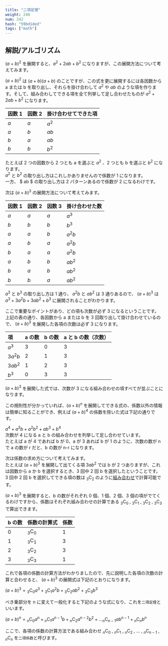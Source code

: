 ```yaml
---
title: "二項定理"
weight: 240
num: 242
hash: "59bd1ded"
tags: ["math"]
---
```


## 解説/アルゴリズム

$(a+b)^2$ を展開すると、$a^2 + 2ab + b^2$ になりますが、この展開方法について考えてみます。

$(a+b)^2$ は $(a+b)(a+b)$ のことですが、この式を更に展開するには各因数から a または b を取り出し、それらを掛け合わして $a^2$ や $ab$ のような項を作ります。そして、組み合わしてできる項を全て列挙して足し合わせたものが $a^2 + 2ab + b^2$ になります。

| 因数 1 | 因数 2 | 掛け合わせてできた項 |
| :----- | :----- | :------------------- |
| $a$    | $a$    | $a^2$                |
| $a$    | $b$    | $ab$                 |
| $b$    | $a$    | $ab$                 |
| $b$    | $b$    | $b^2$                |

たとえば 2 つの因数から 2 つとも a を選ぶと $a^2$ 、2 つとも b を選ぶと $b^2$ になります。  
$a^2$ と $b^2$ の取り出し方はこれしかありませんので係数が 1 になります。  
一方、 $ ab $ の取り出し方は 2 パターンあるので係数が 2 になるわけです。

次は $(a+b)^3$ の展開方法について考えてみます。

| 因数 1 | 因数 2 | 因数 3 | 掛け合わせた数 |
| :----- | :----- | :----- | :------------- |
| $a$    | $a$    | $a$    | $a^3$          |
| $b$    | $b$    | $b$    | $b^3$          |
| $a$    | $a$    | $b$    | $a^2b$         |
| $a$    | $b$    | $a$    | $a^2b$         |
| $b$    | $a$    | $a$    | $a^2b$         |
| $a$    | $b$    | $b$    | $ab^2$         |
| $b$    | $a$    | $b$    | $ab^2$         |
| $b$    | $b$    | $a$    | $ab^2$         |

$a^3$ と $b^3$ の取り出し方は 1 通り、 $a^2b$ と $ab^2$ は 3 通りあるので、 $(a+b)^3$ は $a^3 + 3a^2b + 3ab^2 + b^3$ に展開されることがわかります。

ここで重要なポイントがあり、どの項も次数が必ず 3 になるということです。  
上記の表の通り、各因数から a または b を 3 回取り出して掛け合わせているので、 $(a+b)^3$ を展開した各項の次数は必ず 3 になります。

| 項      | a の数 | b の数 | a と b の数（次数） |
| :------ | :----- | :----- | :------------------ |
| $a^3$   | 3      | 0      | 3                   |
| $3a^2b$ | 2      | 1      | 3                   |
| $3ab^2$ | 1      | 2      | 3                   |
| $b^3$   | 0      | 3      | 3                   |

$(a+b)^3$ を展開した式では、次数が 3 になる組み合わせの項すべてが並ぶことになります。

この規則性が分かっていれば、$(a+b)^n$ を展開してできる式の、係数以外の情報は簡単に知ることができ、例えば $(a+b)^4$ の係数を除いた式は下記の通りです。

$a^4 + a^3b + a^2b^2 + ab^3 + b^4$  
次数が 4 になる a と b の組み合わせを列挙して足し合わせています。  
たとえば a が 4 であれば b が 0、a が 3 あれば b が 1 のように、次数の数が n で a の数が r だと、b の数が n-r になります。

次は係数の求め方について考えてみます。  
たとえば $(a+b)^3$ を展開して出てくる項 $3ab^2$ では b が 2 つありますが、これは因数から a か b を選択するとき、3 回中 2 回 b を選択したということです。  
3 回中 2 回 b を選択してできる項の数は $_3 \mathrm{C} _2$ のように[組み合わせ](/10c33141/)で計算可能です。

$(a+b)^3$ を展開すると、b の数がそれぞれ 0 個、1 個、2 個、3 個の項がでてくるわけですから、係数はそれぞれ組み合わせの計算である $_3 \mathrm{C} _0$ , $_3 \mathrm{C} _1$ , $_3 \mathrm{C} _2$ , $_3 \mathrm{C} _3$ で算出できます。

| b の数 | 係数の計算式       | 係数 |
| :----- | :----------------- | :--- |
| 0      | $_3 \mathrm{C} _0$ | 1    |
| 1      | $_3 \mathrm{C} _1$ | 3    |
| 2      | $_3 \mathrm{C} _2$ | 3    |
| 3      | $_3 \mathrm{C} _3$ | 1    |

これで各項の係数の計算方法がわかりましたので、先に説明した各項の次数の計算と合わせると、 $(a+b)^3$ の展開式は下記のとおりになります。

$(a+b)^3 = {_3 \mathrm{C} _0a^3} + {_3 \mathrm{C} _1a^2b} + {_3 \mathrm{C} _2ab^2} + {_3 \mathrm{C} _3b^3}$

べき乗部分を n に変えて一般化すると下記のような式になり、これを`二項定理`といいます。

$(a+b)^n = {_n \mathrm{C} _0a^n} + {_n \mathrm{C} _1a^{n-1}b} + {_n \mathrm{C} _2a^{n-2}b^2} + ... {_n \mathrm{C} _{n-1}ab^{n-1}} + {_n \mathrm{C} _nb^n}$

ここで、各項の係数の計算方法である組み合わせ $_n \mathrm{C} _0$ , $_n \mathrm{C} _1$ , $_n \mathrm{C} _2$ , ... , $_n \mathrm{C} _{n-1}$ , $_n \mathrm{C} _n$ を`二項係数`と呼びます。
